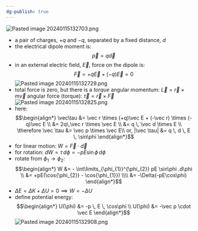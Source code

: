 ```yaml
---
dg-publish: true
---
```

![Pasted image 20240115132703.png](/img/user/pics/Pasted%20image%2020240115132703.png)
- a pair of charges, $+q$ and $-q$, separated by a fixed distance, $d$
- the electrical dipole moment is:
$$
\vec p = q \vec d
$$
- in an external electric field, $\vec E$, force on the dipole is:
$$
\vec F = +q\vec E + (-q)\vec E = 0
$$
![Pasted image 20240115132729.png](/img/user/pics/Pasted%20image%2020240115132729.png)
- total force is zero, but there is a *torque*
	angular momentum: $\vec L = \vec r \times m\vec v$
	angular force (torque): $\vec\tau = \vec r \times \vec F$
![Pasted image 20240115132825.png](/img/user/pics/Pasted%20image%2020240115132825.png)
- here:
$$\begin{align*}
	\vec\tau &= \vec r \times (+q)\vec E + (-\vec r) \times (-q)\vec E \\
	&= 2q\,\vec r \times \vec E \\
	&= q \, \vec d \times E \\
	\therefore \vec \tau &= \vec p \times \vec E\\
	or, |\vec \tau| &= q \, d \, E \, \sin\phi
\end{align*}$$
- for linear motion: $W = \vec F \cdot \vec d$
- for rotation: $dW = \tau \, d\phi = -pE\sin{\phi} \, d\phi$
- rotate from $\phi_{1} \to \phi_{2}$:
$$\begin{align*}
	W &= - \int\limits_{\phi_{1}}^{\phi_{2}} pE \sin\phi .d\phi \\
	&= +pE(\cos{\phi_{2}} - \cos{\phi_{1}}) \\\\
	&= -\Delta(-pE\cos\phi)
\end{align*}$$
- $\Delta E = \Delta K + \Delta U = 0 \implies W = -\Delta U$
- define potential energy:
$$\begin{align*}
	U(\phi) &= -p \, E \, \cos\phi \\
	U(\phi) &= -\vec p \cdot \vec E
	\end{align*}$$
![Pasted image 20240115132908.png](/img/user/pics/Pasted%20image%2020240115132908.png)